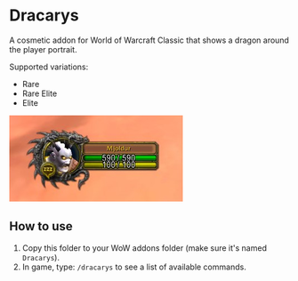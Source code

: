 # Dracarys

A cosmetic addon for World of Warcraft Classic that shows a dragon around the player portrait.

Supported variations:

- Rare
- Rare Elite
- Elite

<img src="docs/dracarys.jpg" />

## How to use

1. Copy this folder to your WoW addons folder (make sure it's named `Dracarys`).
2. In game, type: `/dracarys` to see a list of available commands.
